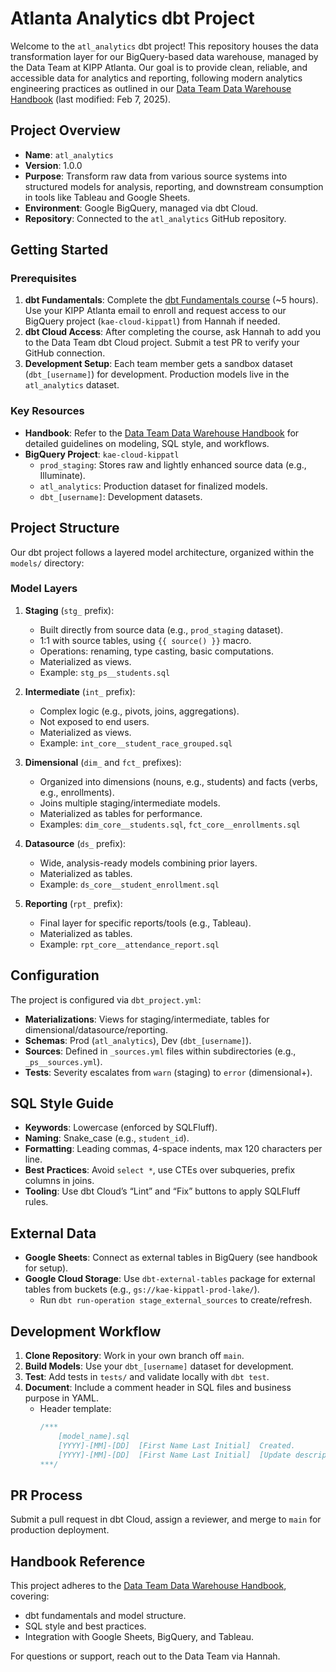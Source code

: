 # Atlanta Analytics dbt Project

Welcome to the `atl_analytics` dbt project! This repository houses the data transformation layer for our BigQuery-based data warehouse, managed by the Data Team at KIPP Atlanta. Our goal is to provide clean, reliable, and accessible data for analytics and reporting, following modern analytics engineering practices as outlined in our [Data Team Data Warehouse Handbook](#handbook-reference) (last modified: Feb 7, 2025).

## Project Overview

- **Name**: `atl_analytics`
- **Version**: 1.0.0
- **Purpose**: Transform raw data from various source systems into structured models for analysis, reporting, and downstream consumption in tools like Tableau and Google Sheets.
- **Environment**: Google BigQuery, managed via dbt Cloud.
- **Repository**: Connected to the `atl_analytics` GitHub repository.

## Getting Started

### Prerequisites
1. **dbt Fundamentals**: Complete the [dbt Fundamentals course](https://courses.getdbt.com/courses/fundamentals) (~5 hours). Use your KIPP Atlanta email to enroll and request access to our BigQuery project (`kae-cloud-kippatl`) from Hannah if needed.
2. **dbt Cloud Access**: After completing the course, ask Hannah to add you to the Data Team dbt Cloud project. Submit a test PR to verify your GitHub connection.
3. **Development Setup**: Each team member gets a sandbox dataset (`dbt_[username]`) for development. Production models live in the `atl_analytics` dataset.

### Key Resources
- **Handbook**: Refer to the [Data Team Data Warehouse Handbook](#handbook-reference) for detailed guidelines on modeling, SQL style, and workflows.
- **BigQuery Project**: `kae-cloud-kippatl`
  - `prod_staging`: Stores raw and lightly enhanced source data (e.g., Illuminate).
  - `atl_analytics`: Production dataset for finalized models.
  - `dbt_[username]`: Development datasets.

## Project Structure

Our dbt project follows a layered model architecture, organized within the `models/` directory:

### Model Layers
1. **Staging** (`stg_` prefix):
   - Built directly from source data (e.g., `prod_staging` dataset).
   - 1:1 with source tables, using `{{ source() }}` macro.
   - Operations: renaming, type casting, basic computations.
   - Materialized as views.
   - Example: `stg_ps__students.sql`

2. **Intermediate** (`int_` prefix):
   - Complex logic (e.g., pivots, joins, aggregations).
   - Not exposed to end users.
   - Materialized as views.
   - Example: `int_core__student_race_grouped.sql`

3. **Dimensional** (`dim_` and `fct_` prefixes):
   - Organized into dimensions (nouns, e.g., students) and facts (verbs, e.g., enrollments).
   - Joins multiple staging/intermediate models.
   - Materialized as tables for performance.
   - Examples: `dim_core__students.sql`, `fct_core__enrollments.sql`

4. **Datasource** (`ds_` prefix):
   - Wide, analysis-ready models combining prior layers.
   - Materialized as tables.
   - Example: `ds_core__student_enrollment.sql`

5. **Reporting** (`rpt_` prefix):
   - Final layer for specific reports/tools (e.g., Tableau).
   - Materialized as tables.
   - Example: `rpt_core__attendance_report.sql`

## Configuration

The project is configured via `dbt_project.yml`:
- **Materializations**: Views for staging/intermediate, tables for dimensional/datasource/reporting.
- **Schemas**: Prod (`atl_analytics`), Dev (`dbt_[username]`).
- **Sources**: Defined in `_sources.yml` files within subdirectories (e.g., `_ps__sources.yml`).
- **Tests**: Severity escalates from `warn` (staging) to `error` (dimensional+).

## SQL Style Guide
- **Keywords**: Lowercase (enforced by SQLFluff).
- **Naming**: Snake_case (e.g., `student_id`).
- **Formatting**: Leading commas, 4-space indents, max 120 characters per line.
- **Best Practices**: Avoid `select *`, use CTEs over subqueries, prefix columns in joins.
- **Tooling**: Use dbt Cloud’s “Lint” and “Fix” buttons to apply SQLFluff rules.

## External Data
- **Google Sheets**: Connect as external tables in BigQuery (see handbook for setup).
- **Google Cloud Storage**: Use `dbt-external-tables` package for external tables from buckets (e.g., `gs://kae-kippatl-prod-lake/`).
  - Run `dbt run-operation stage_external_sources` to create/refresh.

## Development Workflow
1. **Clone Repository**: Work in your own branch off `main`.
2. **Build Models**: Use your `dbt_[username]` dataset for development.
3. **Test**: Add tests in `tests/` and validate locally with `dbt test`.
4. **Document**: Include a comment header in SQL files and business purpose in YAML.
   - Header template:
     ```sql
     /***
         [model_name].sql
         [YYYY]-[MM]-[DD]  [First Name Last Initial]  Created.
         [YYYY]-[MM]-[DD]  [First Name Last Initial]  [Update description]
     ***/


## PR Process
Submit a pull request in dbt Cloud, assign a reviewer, and merge to `main` for production deployment.

## Handbook Reference
This project adheres to the [Data Team Data Warehouse Handbook](#handbook-reference), covering:

- dbt fundamentals and model structure.
- SQL style and best practices.
- Integration with Google Sheets, BigQuery, and Tableau.

For questions or support, reach out to the Data Team via Hannah.